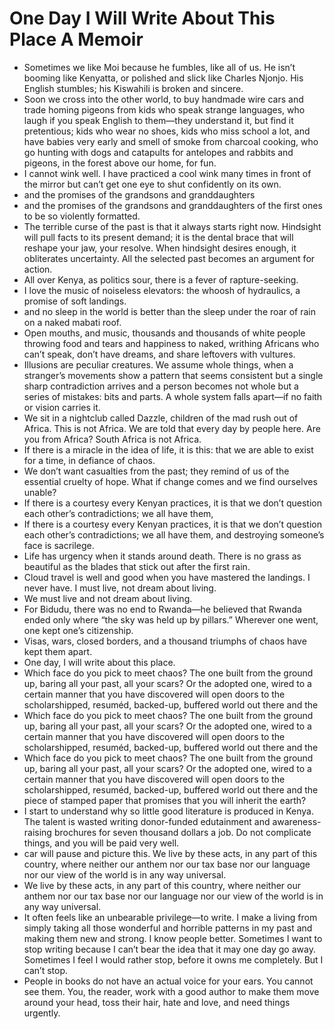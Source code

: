 # One Day I Will Write About This Place A Memoir
- Sometimes we like Moi because he fumbles, like all of us. He isn’t booming like Kenyatta, or polished and slick like Charles Njonjo. His English stumbles; his Kiswahili is broken and sincere.
- Soon we cross into the other world, to buy handmade wire cars and trade homing pigeons from kids who speak strange languages, who laugh if you speak English to them—they understand it, but find it pretentious; kids who wear no shoes, kids who miss school a lot, and have babies very early and smell of smoke from charcoal cooking, who go hunting with dogs and catapults for antelopes and rabbits and pigeons, in the forest above our home, for fun.
- I cannot wink well. I have practiced a cool wink many times in front of the mirror but can’t get one eye to shut confidently on its own.
- and the promises of the grandsons and granddaughters
- and the promises of the grandsons and granddaughters of the first ones to be so violently formatted.
- The terrible curse of the past is that it always starts right now. Hindsight will pull facts to its present demand; it is the dental brace that will reshape your jaw, your resolve. When hindsight desires enough, it obliterates uncertainty. All the selected past becomes an argument for action.
- All over Kenya, as politics sour, there is a fever of rapture-seeking.
- I love the music of noiseless elevators: the whoosh of hydraulics, a promise of soft landings.
- and no sleep in the world is better than the sleep under the roar of rain on a naked mabati roof.
- Open mouths, and music, thousands and thousands of white people throwing food and tears and happiness to naked, writhing Africans who can’t speak, don’t have dreams, and share leftovers with vultures.
- Illusions are peculiar creatures. We assume whole things, when a stranger’s movements show a pattern that seems consistent but a single sharp contradiction arrives and a person becomes not whole but a series of mistakes: bits and parts. A whole system falls apart—if no faith or vision carries it.
- We sit in a nightclub called Dazzle, children of the mad rush out of Africa. This is not Africa. We are told that every day by people here. Are you from Africa? South Africa is not Africa.
- If there is a miracle in the idea of life, it is this: that we are able to exist for a time, in defiance of chaos.
- We don’t want casualties from the past; they remind of us of the essential cruelty of hope. What if change comes and we find ourselves unable?
- If there is a courtesy every Kenyan practices, it is that we don’t question each other’s contradictions; we all have them,
- If there is a courtesy every Kenyan practices, it is that we don’t question each other’s contradictions; we all have them, and destroying someone’s face is sacrilege.
- Life has urgency when it stands around death. There is no grass as beautiful as the blades that stick out after the first rain.
- Cloud travel is well and good when you have mastered the landings. I never have. I must live, not dream about living.
- We must live and not dream about living.
- For Bidudu, there was no end to Rwanda—he believed that Rwanda ended only where “the sky was held up by pillars.” Wherever one went, one kept one’s citizenship.
- Visas, wars, closed borders, and a thousand triumphs of chaos have kept them apart.
- One day, I will write about this place.
- Which face do you pick to meet chaos? The one built from the ground up, baring all your past, all your scars? Or the adopted one, wired to a certain manner that you have discovered will open doors to the scholarshipped, resuméd, backed-up, buffered world out there and the
- Which face do you pick to meet chaos? The one built from the ground up, baring all your past, all your scars? Or the adopted one, wired to a certain manner that you have discovered will open doors to the scholarshipped, resuméd, backed-up, buffered world out there and the
- Which face do you pick to meet chaos? The one built from the ground up, baring all your past, all your scars? Or the adopted one, wired to a certain manner that you have discovered will open doors to the scholarshipped, resuméd, backed-up, buffered world out there and the piece of stamped paper that promises that you will inherit the earth?
- I start to understand why so little good literature is produced in Kenya. The talent is wasted writing donor-funded edutainment and awareness-raising brochures for seven thousand dollars a job. Do not complicate things, and you will be paid very well.
- car will pause and picture this. We live by these acts, in any part of this country, where neither our anthem nor our tax base nor our language nor our view of the world is in any way universal.
- We live by these acts, in any part of this country, where neither our anthem nor our tax base nor our language nor our view of the world is in any way universal.
- It often feels like an unbearable privilege—to write. I make a living from simply taking all those wonderful and horrible patterns in my past and making them new and strong. I know people better. Sometimes I want to stop writing because I can’t bear the idea that it may one day go away. Sometimes I feel I would rather stop, before it owns me completely. But I can’t stop.
- People in books do not have an actual voice for your ears. You cannot see them. You, the reader, work with a good author to make them move around your head, toss their hair, hate and love, and need things urgently.
